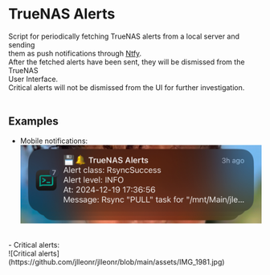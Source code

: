 # TrueNAS Alerts

Script for periodically fetching TrueNAS alerts from a local server and sending <br>
them as push notifications through [Ntfy](https://ntfy.sh/). <br>
After the fetched alerts have been sent, they will be dismissed from the TrueNAS <br>
User Interface. <br>
Critical alerts will not be dismissed from the UI for further investigation.
<br>
<br>
## Examples
- Mobile notifications: <br>
![Mobile notifications](https://github.com/jlleonr/jlleonr/blob/main/assets/IMG_1980.jpg)
<br>
- Critical alerts: <br>
![Critical alerts](https://github.com/jlleonr/jlleonr/blob/main/assets/IMG_1981.jpg)